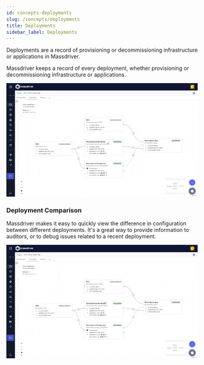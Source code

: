 ```yaml
---
id: concepts-deployments
slug: /concepts/deployments
title: Deployments
sidebar_label: Deployments
---
```


Deployments are a record of provisioning or decommissioning infrastructure or applications in Massdriver.

Massdriver keeps a record of every deployment, whether provisioning or decommissioning infrastructure or applications.

![deployments](./img/deployments.gif)

### Deployment Comparison

Massdriver makes it easy to quickly view the difference in configuration between different deployments. It's a great way to provide information to auditors, or to debug issues related to a recent deployment.

![deployment comparison](./img/deployments-comparison.gif)

